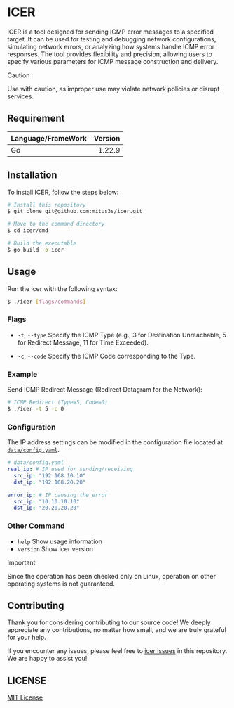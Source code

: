 # ICER

ICER is a tool designed for sending ICMP error messages to a specified target.
It can be used for testing and debugging network configurations, simulating network
errors, or analyzing how systems handle ICMP error responses. The tool provides
flexibility and precision, allowing users to specify various parameters for ICMP
message construction and delivery.

> [!CAUTION]
> Use with caution, as improper use may violate network policies or disrupt services.

## Requirement

| Language/FrameWork | Version |
| :----------------- | ------: |
| Go                 |  1.22.9 |

## Installation

To install ICER, follow the steps below:

```sh
# Install this repository
$ git clone git@github.com:mitus3s/icer.git

# Move to the command directory
$ cd icer/cmd

# Build the executable
$ go build -o icer

```

## Usage

Run the icer with the following syntax:

```sh
$ ./icer [flags/commands]
```

### Flags

- `-t`, `--type`
  Specify the ICMP Type (e.g., 3 for Destination Unreachable, 5 for Redirect Message, 11 for Time Exceeded).

- `-c`, `--code`
  Specify the ICMP Code corresponding to the Type.

### Example

Send ICMP Redirect Message (Redirect Datagram for the Network):

```sh
# ICMP Redirect (Type=5, Code=0)
$ ./icer -t 5 -c 0
```

### Configuration

The IP address settings can be modified in the configuration file located at [`data/config.yaml`](https://github.com/mitsu3s/icer/blob/main/data/config.yaml).

```yaml
# data/config.yaml
real_ip: # IP used for sending/receiving
  src_ip: "192.168.10.10"
  dst_ip: "192.168.20.20"

error_ip: # IP causing the error
  src_ip: "10.10.10.10"
  dst_ip: "20.20.20.20"
```

### Other Command

- `help`
  Show usage information
- `version`
  Show icer version

> [!IMPORTANT]
> Since the operation has been checked only on Linux, operation on other operating systems is not guaranteed.

## Contributing

Thank you for considering contributing to our source code! We deeply appreciate any contributions, no matter how small, and we are truly grateful for your help.

If you encounter any issues, please feel free to [icer issues](https://github.com/mitsu3s/icer/issues) in this repository. We are happy to assist you!

## LICENSE

[MIT License](./LICENSE)
